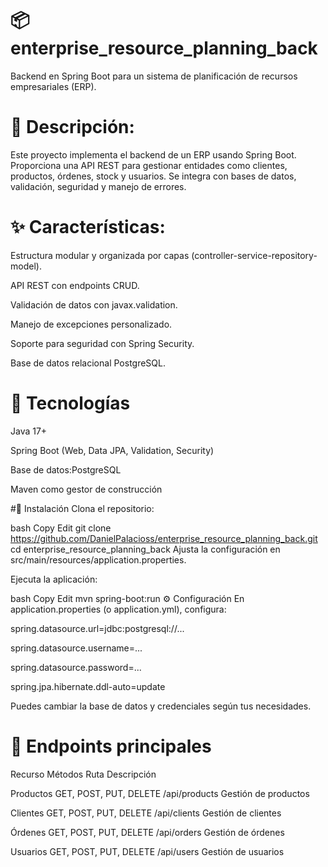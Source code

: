 # 📦 enterprise_resource_planning_back
Backend en Spring Boot para un sistema de planificación de recursos empresariales (ERP).

# 📝 Descripción:

Este proyecto implementa el backend de un ERP usando Spring Boot. Proporciona una API REST para gestionar entidades como clientes, productos, órdenes, stock y usuarios. Se integra con bases de datos, validación, seguridad y manejo de errores.

# ✨ Características:
Estructura modular y organizada por capas (controller-service-repository-model).

API REST con endpoints CRUD.

Validación de datos con javax.validation.

Manejo de excepciones personalizado.

Soporte para seguridad con Spring Security.

Base de datos relacional PostgreSQL.

# 🧰 Tecnologías
Java 17+

Spring Boot (Web, Data JPA, Validation, Security)

Base de datos:PostgreSQL

Maven como gestor de construcción

#🚀 Instalación
Clona el repositorio:

bash
Copy
Edit
git clone https://github.com/DanielPalacioss/enterprise_resource_planning_back.git
cd enterprise_resource_planning_back
Ajusta la configuración en src/main/resources/application.properties.

Ejecuta la aplicación:

bash
Copy
Edit
mvn spring-boot:run
⚙️ Configuración
En application.properties (o application.yml), configura:

spring.datasource.url=jdbc:postgresql://...

spring.datasource.username=...

spring.datasource.password=...

spring.jpa.hibernate.ddl-auto=update

Puedes cambiar la base de datos y credenciales según tus necesidades.

# 📌 Endpoints principales

Recurso	Métodos	Ruta	Descripción

Productos	GET, POST, PUT, DELETE	/api/products	Gestión de productos

Clientes	GET, POST, PUT, DELETE	/api/clients	Gestión de clientes

Órdenes	GET, POST, PUT, DELETE	/api/orders	Gestión de órdenes

Usuarios	GET, POST, PUT, DELETE	/api/users	Gestión de usuarios
